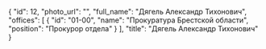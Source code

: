 {
    "id": 12,
    "photo_url": "",
    "full_name": "Дягель Александр Тихонович",
    "offices": [
        {
            "id": "01-00",
            "name": "Прокуратура Брестской области",
            "position": "Прокурор отдела"
        }
    ],
    "title": "Дягель Александр Тихонович"
}